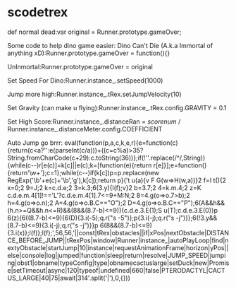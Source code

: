# scodetrex
def normal dead:var original = Runner.prototype.gameOver;

Some code to help dino game easier:
Dino Can't Die (A.k.a Immortal of anything xD):Runner.prototype.gameOver = function(){}

UnInmortal:Runner.prototype.gameOver = original

Set Speed For Dino:Runner.instance_.setSpeed(1000)

Jump more high:Runner.instance_.tRex.setJumpVelocity(10)

Set Gravity (can make u flying):Runner.instance_.tRex.config.GRAVITY = 0.1

Set High Score:Runner.instance_.distanceRan = *scorenum* / Runner.instance_.distanceMeter.config.COEFFICIENT

Auto Jump go brrr: eval(function(p,a,c,k,e,r){e=function(c){return(c<a?'':e(parseInt(c/a)))+((c=c%a)>35?String.fromCharCode(c+29):c.toString(36))};if(!''.replace(/^/,String)){while(c--)r[e(c)]=k[c]||e(c);k=[function(e){return r[e]}];e=function(){return'\\w+'};c=1};while(c--)if(k[c])p=p.replace(new RegExp('\\b'+e(c)+'\\b','g'),k[c]);return p}('t u(a){v F G(w=>H(w,a))}2 f=I t(){2 x=0;2 9=J;2 k=c.d.e;2 3=k.3;6(3.y){l(f);v}2 b=3.7;2 4=k.m.4;2 z=K c.d.e.m.4[1]!==\'L\'?c.d.e.m.4[1].7<=9+M:N;2 8=4.g(o=>o.7>b);2 h=4.g(o=>o.n);2 A=4.g(o=>o.B.C=="O");2 D=4.g(o=>o.B.C=="P");6(A&&h&&(h.n>=Q&&h.n<=R)&&(8&&(8.7-b)<=9)){c.d.e.3.E(1);S u(T);c.d.e.3.E(0)}p 6(z){6((8.7-b)<=9){6(D){3.i(-5);q.r("s -5")};p{3.i(-j);q.r("s -j")}};6(!3.y&&(8.7-b)<=9){3.i(-j);q.r("s -j")}}p 6(8&&(8.7-b)<=9){3.i(x)};l(f)};l(f);',56,56,'||const|tRex|obstacles||if|xPos|nextObstacle|DISTANCE_BEFORE_JUMP||tRexPos|window|Runner|instance_|autoPlayLoop|find|nextyObstacle|startJump|10|instance|requestAnimationFrame|horizon|yPos||else|console|log|jumped|function|sleep|return|resolve|JUMP_SPEED|jumping|obst1|obname|typeConfig|type|obnamecactuslarge|setDuck|new|Promise|setTimeout|async|120|typeof|undefined|660|false|PTERODACTYL|CACTUS_LARGE|40|75|await|314'.split('|'),0,{}))
